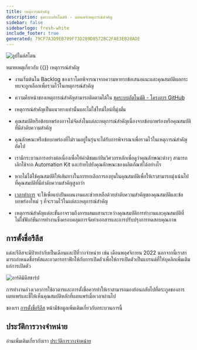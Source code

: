 ```yaml
---
title: เหตุการณ์สําคัญ
description: ชุดระบบอัตโนมัติ - เผยแพร่เหตุการณ์สําคัญ
sidebar: false
sidebarlogo: fresh-white
include_footer: true
generated: 79CF7A3D9EB709F73D289D8572BC2FAE3EB28ADE
---
```


![ลูปไมล์สโตน](/images/milestone-loop.png)

หมายเหตุเกี่ยวกับ {{<product-name>}} เหตุการณ์สําคัญ

- งานเริ่มต้นใน Backlog ของเราโดยพิจารณาจากความหายากข้อเสนอแนะและคุณสมบัติผลกระทบจะถูกเลือกเพื่อรวมไว้ในเหตุการณ์สําคัญ

- ความคืบหน้าของเหตุการณ์สําคัญสามารถติดตามได้ใน [ชุดระบบอัตโนมัติ - โครงการ GitHub](https://github.com/orgs/microsoft/projects/486)

- เหตุการณ์สําคัญเป็นแนวทางเท่านั้นและไม่ใช่ไทม์ไลน์ที่มุ่งมั่น

- คุณสมบัติหรือข้อบกพร่องอาจไม่จัดส่งในแต่ละเหตุการณ์สําคัญเนื่องจากข้อบกพร่องหรือคุณสมบัติที่มีลําดับความสําคัญ

- คุณลักษณะหรือข้อบกพร่องที่ไม่รวมอยู่ในรุ่นจะได้รับการพิจารณาเพื่อรวมไว้ในเหตุการณ์สําคัญถัดไป

- เรามีกระบวนการอย่างต่อเนื่องเพื่อให้คําติชมแก่ทีมวิศวกรหลักเพื่อดูว่าคุณลักษณะต่างๆ สามารถเลิกใช้จาก Automation Kit และย้ายไปยังคุณลักษณะของผลิตภัณฑ์ได้อย่างไร

- หากไม่ได้ใช้คุณสมบัติให้เส้นทางในการยกเลิกการลงทุนในคุณสมบัติเพื่อให้เราสามารถมุ่งเน้นไปที่คุณสมบัติที่มีลําดับความสําคัญสูงกว่า

- [เวลาทําการ](/th/office-hours) จะใช้เพื่อแบ่งปันแผนงานและช่วยเหลือด้วยลําดับความสําคัญของคุณสมบัติและข้อบกพร่องใหม่ ๆ ที่จะรวมไว้ในแต่ละเหตุการณ์สําคัญ

- เหตุการณ์สําคัญแต่ละขั้นอาจรวมถึงการผสมผสานระหว่างคุณสมบัติการทํางานและคุณสมบัติที่ไม่ใช่ฟังก์ชันการทํางานซึ่งครอบคลุมการจัดทําเอกสารและการปรับปรุงการทดสอบคุณภาพ

## การตั้งชื่อรีลีส

แต่ละรีลีสจะมีป้ายกํากับเป็นเดือนและปีที่วางจําหน่าย เช่น เดือนพฤศจิกายน 2022 นอกจากนี้เราสามารถกําหนดชื่อรหัสและอวตารกราฟิกให้กับการเปิดตัวเพื่อให้การเปิดตัวเป็นแบรนด์ที่ให้บุคลิกเพิ่มเติมแก่การเปิดตัว

![อาร์คิมิดีสชาร์ป](/images/sharp-archimedes.png)

การทํางานล่วงเวลาการใช้อวตารและการตั้งชื่อควรทําให้เราสามารถมองย้อนกลับไปที่ตระกูลของการเผยแพร่และชี้ให้เห็นคุณสมบัติหลักที่เผยแพร่เมื่อเวลาผ่านไป

ของเรา [การตั้งชื่อรีลีส](/th/releases/naming) หน้ามีข้อมูลเพิ่มเติมเกี่ยวกับกระบวนการนี้

## ประวัติการวางจําหน่าย

อ่านเพิ่มเติมเกี่ยวกับเรา [ประวัติการวางจําหน่าย](/th/releases/)
